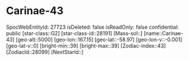 ﻿---
location: [-58.97,167.15,5000]
type: Station
tags:
- astro/Star

---

# Carinae-43

SpocWebEntityId: 27723
isDeleted: false
isReadOnly: false
confidential: public
[star-class::G2]
[star-class-id::28191]
[Mass-sol::]
[name::Carinae-43]
[geo-alt::5000]
[geo-lon::167.15]
[geo-lat::-58.97]
[geo-lon-v::-0.001]
[geo-lat-v::0]
[bright-min::39]
[bright-max::39]
[Zodiac-index::43]
[ZodiacId::28099]
[NextStarId::]

